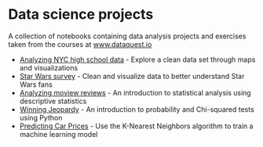 # Data science projects
A collection of notebooks containing data analysis projects and exercises taken from the courses at www.dataquest.io

* [Analyzing NYC high school data](https://github.com/Fideas/data-analysis/blob/master/schools.ipynb) - Explore a clean data set through maps and visualizations
* [Star Wars survey](https://github.com/Fideas/data-analysis/blob/master/star-wars.ipynb) - Clean and visualize data to better understand Star Wars fans
* [Analyzing moview reviews](https://github.com/Fideas/data-analysis/blob/master/movies.ipynb) - An introduction to statistical analysis using descriptive statistics
* [Winning Jeopardy](https://github.com/Fideas/data-analysis/blob/master/jeopardy.ipynb) - An introduction to probability and Chi-squared tests using Python
* [Predicting Car Prices](https://github.com/Fideas/data-analysis/blob/master/cars.ipynb) - Use the K-Nearest Neighbors algorithm to train a machine learning model
